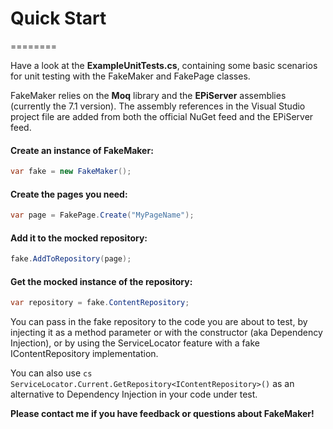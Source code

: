 ﻿# Quick Start
========

Have a look at the __ExampleUnitTests.cs__, containing some basic scenarios for unit testing with the FakeMaker and FakePage classes.

FakeMaker relies on the __Moq__ library and the __EPiServer__ assemblies (currently the 7.1 version). The assembly references in the Visual Studio project file are added from both the official NuGet feed and the EPiServer feed.

#### Create an instance of FakeMaker:

```cs
var fake = new FakeMaker();
```

#### Create the pages you need:

```cs
var page = FakePage.Create("MyPageName");
```

#### Add it to the mocked repository:

```cs
fake.AddToRepository(page);
```

#### Get the mocked instance of the repository:

```cs
var repository = fake.ContentRepository;
```

You can pass in the fake repository to the code you are about to test, by injecting it as a method parameter or with the constructor (aka Dependency Injection), or by using the ServiceLocator feature with a fake IContentRepository implementation. 

You can also use `cs ServiceLocator.Current.GetRepository<IContentRepository>()` as an alternative to Dependency Injection in your code under test.

__Please contact me if you have feedback or questions about FakeMaker!__

